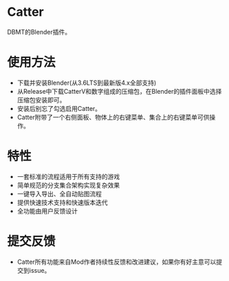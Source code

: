 # Catter
DBMT的Blender插件。

# 使用方法
- 下载并安装Blender(从3.6LTS到最新版4.x全部支持)
- 从Release中下载CatterV和数字组成的压缩包，在Blender的插件面板中选择压缩包安装即可。
- 安装后别忘了勾选启用Catter。
- Catter附带了一个右侧面板、物体上的右键菜单、集合上的右键菜单可供操作。

# 特性
- 一套标准的流程适用于所有支持的游戏
- 简单规范的分支集合架构实现复杂效果
- 一键导入导出、全自动贴图流程
- 提供快速技术支持和快速版本迭代
- 全功能由用户反馈设计

# 提交反馈
- Catter所有功能来自Mod作者持续性反馈和改进建议，如果你有好主意可以提交到issue。
